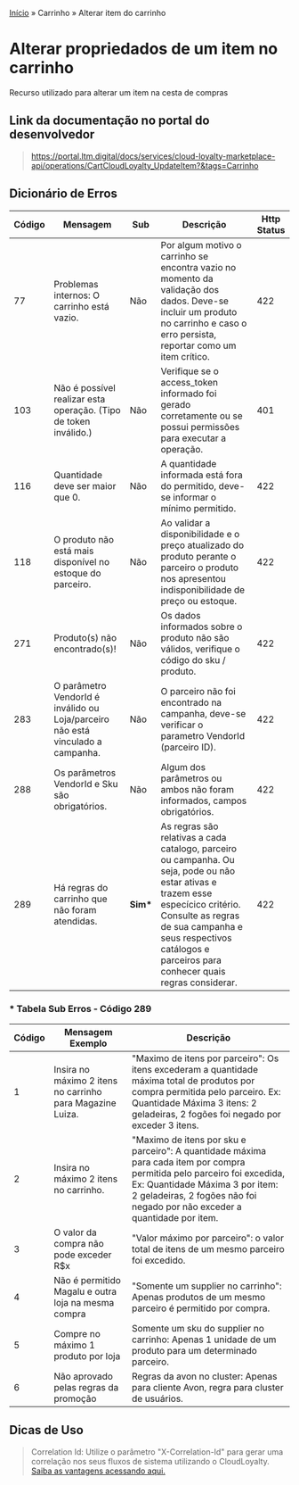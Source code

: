 [Início](/readme.md) &raquo; Carrinho &raquo; Alterar item do carrinho

# Alterar propriedados de um item no carrinho

Recurso utilizado para alterar um item na cesta de compras  

## Link da documentação no portal do desenvolvedor

> https://portal.ltm.digital/docs/services/cloud-loyalty-marketplace-api/operations/CartCloudLoyalty_UpdateItem?&tags=Carrinho

## Dicionário de Erros

| Código | Mensagem | Sub | Descrição | Http Status |
|-|-|-|-|-|
| 77 | Problemas internos: O carrinho está vazio. | Não | Por algum motivo o carrinho se encontra vazio no momento da validação dos dados. Deve-se incluir um produto no carrinho e caso o erro persista, reportar como um item crítico. | 422
| 103 | Não é possível realizar esta operação. (Tipo de token inválido.) | Não | Verifique se o access_token informado foi gerado corretamente ou se possui permissões para executar a operação.| 401 |
| 116 | Quantidade deve ser maior que 0. | Não | A quantidade informada está fora do permitido, deve-se informar o mínimo permitido. | 422
| 118 | O produto não está mais disponível no estoque do parceiro. | Não | Ao validar a disponibilidade e o preço atualizado do produto perante o parceiro o produto nos apresentou indisponibilidade de preço ou estoque. | 422
| 271 | Produto(s) não encontrado(s)! | Não | Os dados informados sobre o produto não são válidos, verifique o código do sku / produto. | 422
| 283 | O parâmetro VendorId é inválido ou Loja/parceiro não está vinculado a campanha. | Não | O parceiro não foi encontrado na campanha, deve-se verificar o parametro VendorId (parceiro ID). | 422
| 288 | Os parâmetros VendorId e Sku são obrigatórios. | Não | Algum dos parâmetros ou ambos não foram informados, campos obrigatórios. | 422
| 289 | Há regras do carrinho que não foram atendidas. | **Sim\*** | As regras são relativas a cada catalogo, parceiro ou campanha. Ou seja, pode ou não estar ativas e trazem esse especícico critério. Consulte as regras de sua campanha e seus respectivos catálogos e parceiros para conhecer quais regras considerar. | 422

### * Tabela Sub Erros - Código 289

| Código | Mensagem Exemplo | Descrição |
|-|-|-|
| 1 | Insira no máximo 2 itens no carrinho para Magazine Luiza. | "Maximo de itens por parceiro": Os itens excederam a quantidade máxima total de produtos por compra permitida pelo parceiro. Ex: Quantidade Máxima 3 itens: 2 geladeiras, 2 fogões foi negado por exceder 3 itens. |
| 2 | Insira no máximo 2 itens no carrinho. | "Maximo de itens por sku e parceiro": A quantidade máxima para cada item por compra permitida pelo parceiro foi excedida, Ex: Quantidade Máxima 3 por item: 2 geladeiras, 2 fogões não foi negado por não exceder a quantidade por item. |
| 3 | O valor da compra não pode exceder R$x | "Valor máximo por parceiro": o valor total de itens de um mesmo parceiro foi excedido. |
| 4 | Não é permitido Magalu e outra loja na mesma compra | "Somente um supplier no carrinho": Apenas produtos de um mesmo parceiro é permitido por compra. |
| 5 | Compre no máximo 1 produto por loja | Somente um sku do supplier no carrinho: Apenas 1 unidade de um produto para um determinado parceiro. |
| 6 | Não aprovado pelas regras da promoção | Regras da avon no cluster: Apenas para cliente Avon, regra para cluster de usuários. |

## Dicas de Uso

> Correlation Id: Utilize o parâmetro "X-Correlation-Id" para gerar uma correlação nos seus fluxos de sistema utilizando o CloudLoyalty.
[Saiba as vantagens acessando aqui.](/tips/readme.md)
